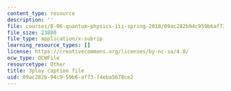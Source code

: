 ```yaml
---
content_type: resource
description: ''
file: courses/8-06-quantum-physics-iii-spring-2018/09ac282b94c959b6af73f4eba5678ce2_BTru_P0ruYQ.vtt
file_size: 23880
file_type: application/x-subrip
learning_resource_types: []
license: https://creativecommons.org/licenses/by-nc-sa/4.0/
ocw_type: OCWFile
resourcetype: Other
title: 3play caption file
uid: 09ac282b-94c9-59b6-af73-f4eba5678ce2
---
```

